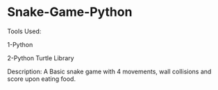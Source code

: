  # Snake-Game-Python

Tools Used:

1-Python

2-Python Turtle Library

Description:
A Basic snake game with 4 movements, wall collisions and score upon eating food.

